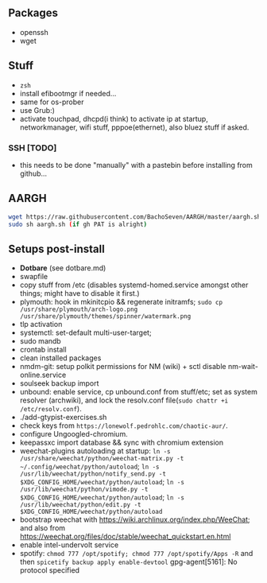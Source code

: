 ## Packages

- openssh
- wget

## Stuff
- `zsh`
- install efibootmgr if needed...
- same for os-prober
- use Grub:)
- activate touchpad, dhcpd(i think) to activate ip at startup, networkmanager, wifi stuff, pppoe(ethernet), also bluez stuff if asked.

### SSH [TODO]
- this needs to be done "manually" with a pastebin before installing from github...

## AARGH
``` sh
wget https://raw.githubusercontent.com/BachoSeven/AARGH/master/aargh.sh
sudo sh aargh.sh (if gh PAT is alright)
```

## Setups post-install
- **Dotbare** (see dotbare.md)
- swapfile
- copy stuff from /etc (disables systemd-homed.service amongst other things; might have to disable it first.)
- plymouth: hook in mkinitcpio && regenerate initramfs; `sudo cp /usr/share/plymouth/arch-logo.png /usr/share/plymouth/themes/spinner/watermark.png`
- tlp activation
- systemctl: set-default multi-user-target;
- sudo mandb
- crontab install
- clean installed packages
- nmdm-git: setup polkit permissions for NM (wiki) + sctl disable nm-wait-online.service
- soulseek backup import
- unbound: enable service, cp unbound.conf from stuff/etc; set as system resolver (archwiki), and lock the resolv.conf file(`sudo chattr +i /etc/resolv.conf`).
- ./add-gtypist-exercises.sh
- check keys from `https://lonewolf.pedrohlc.com/chaotic-aur/`.
- configure Ungoogled-chromium.
- keepassxc import database && sync with chromium extension
- weechat-plugins autoloading at startup: `ln -s /usr/share/weechat/python/weechat-matrix.py -t ~/.config/weechat/python/autoload`; `ln -s /usr/lib/weechat/python/notify_send.py -t $XDG_CONFIG_HOME/weechat/python/autoload`; `ln -s /usr/lib/weechat/python/vimode.py -t $XDG_CONFIG_HOME/weechat/python/autoload`; `ln -s /usr/lib/weechat/python/edit.py -t $XDG_CONFIG_HOME/weechat/python/autoload`
- bootstrap weechat with https://wiki.archlinux.org/index.php/WeeChat; and also from https://weechat.org/files/doc/stable/weechat_quickstart.en.html
- enable intel-undervolt service
- spotify: `chmod 777 /opt/spotify; chmod 777 /opt/spotify/Apps -R` and then `spicetify backup apply enable-devtool`
gpg-agent[5161]: No protocol specified
